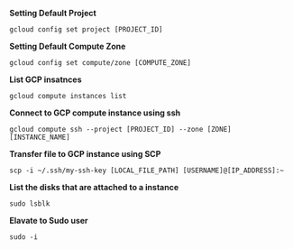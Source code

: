 **Setting Default Project**

    gcloud config set project [PROJECT_ID]

**Setting Default Compute Zone**

    gcloud config set compute/zone [COMPUTE_ZONE]

**List GCP insatnces**

    gcloud compute instances list

**Connect to GCP compute instance using ssh**

    gcloud compute ssh --project [PROJECT_ID] --zone [ZONE] [INSTANCE_NAME]

**Transfer file to GCP instance using SCP**

    scp -i ~/.ssh/my-ssh-key [LOCAL_FILE_PATH] [USERNAME]@[IP_ADDRESS]:~
    
    
**List the disks that are attached to a instance**

    sudo lsblk

**Elavate to Sudo user**

    sudo -i
    

